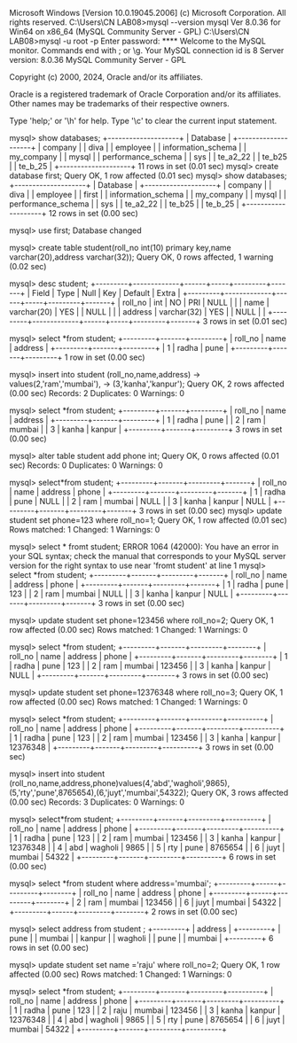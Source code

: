Microsoft Windows [Version 10.0.19045.2006]
(c) Microsoft Corporation. All rights reserved.
C:\Users\CN LAB08>mysql --version
mysql  Ver 8.0.36 for Win64 on x86_64 (MySQL Community Server - GPL)
C:\Users\CN LAB08>mysql -u root -p
Enter password: ****
Welcome to the MySQL monitor.  Commands end with ; or \g.
Your MySQL connection id is 8
Server version: 8.0.36 MySQL Community Server - GPL

Copyright (c) 2000, 2024, Oracle and/or its affiliates.

Oracle is a registered trademark of Oracle Corporation and/or its
affiliates. Other names may be trademarks of their respective
owners.

Type 'help;' or '\h' for help. Type '\c' to clear the current input statement.

mysql> show databases;
+--------------------+
| Database           |
+--------------------+
| company            |
| diva               |
| employee           |
| information_schema |
| my_company         |
| mysql              |
| performance_schema |
| sys                |
| te_a2_22           |
| te_b25             |
| te_b_25            |
+--------------------+
11 rows in set (0.01 sec)
mysql> create database first;
Query OK, 1 row affected (0.01 sec)
mysql> show databases;
+--------------------+
| Database           |
+--------------------+
| company            |
| diva               |
| employee           |
| first              |
| information_schema |
| my_company         |
| mysql              |
| performance_schema |
| sys                |
| te_a2_22           |
| te_b25             |
| te_b_25            |
+--------------------+
12 rows in set (0.00 sec)

mysql> use first;
Database changed

mysql> create table student(roll_no int(10) primary key,name varchar(20),address varchar(32));
Query OK, 0 rows affected, 1 warning (0.02 sec)

mysql> desc student;
+---------+-------------+------+-----+---------+-------+
| Field   | Type        | Null | Key | Default | Extra |
+---------+-------------+------+-----+---------+-------+
| roll_no | int         | NO   | PRI | NULL    |       |
| name    | varchar(20) | YES  |     | NULL    |       |
| address | varchar(32) | YES  |     | NULL    |       |
+---------+-------------+------+-----+---------+-------+
3 rows in set (0.01 sec)


mysql> select *from student;
+---------+-------+---------+
| roll_no | name  | address |
+---------+-------+---------+
|       1 | radha | pune    |
+---------+-------+---------+
1 row in set (0.00 sec)

mysql> insert into student (roll_no,name,address)
    -> values(2,'ram','mumbai'),
    -> (3,'kanha','kanpur');
Query OK, 2 rows affected (0.00 sec)
Records: 2  Duplicates: 0  Warnings: 0

mysql> select *from student;
+---------+-------+---------+
| roll_no | name  | address |
+---------+-------+---------+
|       1 | radha | pune    |
|       2 | ram   | mumbai  |
|       3 | kanha | kanpur  |
+---------+-------+---------+
3 rows in set (0.00 sec)

mysql> alter table student add phone int;
Query OK, 0 rows affected (0.01 sec)
Records: 0  Duplicates: 0  Warnings: 0

mysql> select*from student;
+---------+-------+---------+-------+
| roll_no | name  | address | phone |
+---------+-------+---------+-------+
|       1 | radha | pune    |  NULL |
|       2 | ram   | mumbai  |  NULL |
|       3 | kanha | kanpur  |  NULL |
+---------+-------+---------+-------+
3 rows in set (0.00 sec)
mysql> update student set phone=123 where roll_no=1;
Query OK, 1 row affected (0.01 sec)
Rows matched: 1  Changed: 1  Warnings: 0

mysql> select * fromt student;
ERROR 1064 (42000): You have an error in your SQL syntax; check the manual that corresponds to your MySQL server version for the right syntax to use near 'fromt student' at line 1
mysql> select *from student;
+---------+-------+---------+-------+
| roll_no | name  | address | phone |
+---------+-------+---------+-------+
|       1 | radha | pune    |   123 |
|       2 | ram   | mumbai  |  NULL |
|       3 | kanha | kanpur  |  NULL |
+---------+-------+---------+-------+
3 rows in set (0.00 sec)

mysql>  update student set phone=123456 where roll_no=2;
Query OK, 1 row affected (0.00 sec)
Rows matched: 1  Changed: 1  Warnings: 0

mysql> select *from student;
+---------+-------+---------+--------+
| roll_no | name  | address | phone  |
+---------+-------+---------+--------+
|       1 | radha | pune    |    123 |
|       2 | ram   | mumbai  | 123456 |
|       3 | kanha | kanpur  |   NULL |
+---------+-------+---------+--------+
3 rows in set (0.00 sec)

mysql>  update student set phone=12376348 where roll_no=3;
Query OK, 1 row affected (0.00 sec)
Rows matched: 1  Changed: 1  Warnings: 0

mysql> select *from student;
+---------+-------+---------+----------+
| roll_no | name  | address | phone    |
+---------+-------+---------+----------+
|       1 | radha | pune    |      123 |
|       2 | ram   | mumbai  |   123456 |
|       3 | kanha | kanpur  | 12376348 |
+---------+-------+---------+----------+
3 rows in set (0.00 sec)

mysql> insert into student (roll_no,name,address,phone)values(4,'abd','wagholi',9865),(5,'rty','pune',8765654),(6,'juyt','mumbai',54322);
Query OK, 3 rows affected (0.00 sec)
Records: 3  Duplicates: 0  Warnings: 0

mysql> select*from student;
+---------+-------+---------+----------+
| roll_no | name  | address | phone    |
+---------+-------+---------+----------+
|       1 | radha | pune    |      123 |
|       2 | ram   | mumbai  |   123456 |
|       3 | kanha | kanpur  | 12376348 |
|       4 | abd   | wagholi |     9865 |
|       5 | rty   | pune    |  8765654 |
|       6 | juyt  | mumbai  |    54322 |
+---------+-------+---------+----------+
6 rows in set (0.00 sec)

mysql> select *from student where address='mumbai';
+---------+------+---------+--------+
| roll_no | name | address | phone  |
+---------+------+---------+--------+
|       2 | ram  | mumbai  | 123456 |
|       6 | juyt | mumbai  |  54322 |
+---------+------+---------+--------+
2 rows in set (0.00 sec)

mysql> select address from student ;
+---------+
| address |
+---------+
| pune    |
| mumbai  |
| kanpur  |
| wagholi |
| pune    |
| mumbai  |
+---------+
6 rows in set (0.00 sec)

mysql> update student set name ='raju' where roll_no=2;
Query OK, 1 row affected (0.00 sec)
Rows matched: 1  Changed: 1  Warnings: 0

mysql> select *from student;
+---------+-------+---------+----------+
| roll_no | name  | address | phone    |
+---------+-------+---------+----------+
|       1 | radha | pune    |      123 |
|       2 | raju  | mumbai  |   123456 |
|       3 | kanha | kanpur  | 12376348 |
|       4 | abd   | wagholi |     9865 |
|       5 | rty   | pune    |  8765654 |
|       6 | juyt  | mumbai  |    54322 |
+---------+-------+---------+----------+
